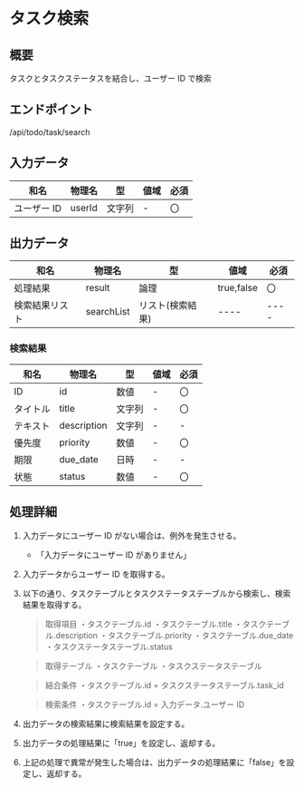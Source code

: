 # タスク検索

## 概要

タスクとタスクステータスを結合し、ユーザー ID で検索

## エンドポイント

/api/todo/task/search

## 入力データ

| 和名        | 物理名 | 型     | 値域 | 必須 |
| ----------- | ------ | ------ | ---- | ---- |
| ユーザー ID | userId | 文字列 | -    | 〇   |

## 出力データ

| 和名           | 物理名     | 型               | 値域       | 必須 |
| -------------- | ---------- | ---------------- | ---------- | ---- |
| 処理結果       | result     | 論理             | true,false | 〇   |
| 検索結果リスト | searchList | リスト(検索結果) | ----       | ---- |

### 検索結果

| 和名     | 物理名      | 型     | 値域 | 必須 |
| -------- | ----------- | ------ | ---- | ---- |
| ID       | id          | 数値   | -    | 〇   |
| タイトル | title       | 文字列 | -    | 〇   |
| テキスト | description | 文字列 | -    | -    |
| 優先度   | priority    | 数値   | -    | 〇   |
| 期限     | due_date    | 日時   | -    | -    |
| 状態     | status      | 数値   | -    | 〇   |

## 処理詳細

1. 入力データにユーザー ID がない場合は、例外を発生させる。
   - 「入力データにユーザー ID がありません」
2. 入力データからユーザー ID を取得する。
3. 以下の通り、タスクテーブルとタスクステータステーブルから検索し、検索結果を取得する。

   > 取得項目
   > ・タスクテーブル.id
   > ・タスクテーブル.title
   > ・タスクテーブル.description
   > ・タスクテーブル.priority
   > ・タスクテーブル.due_date
   > ・タスクステータステーブル.status

   > 取得テーブル
   > ・タスクテーブル
   > ・タスクステータステーブル

   > 結合条件
   > ・タスクテーブル.id = タスクステータステーブル.task_id

   > 検索条件
   > ・タスクテーブル.id = 入力データ.ユーザー ID

4. 出力データの検索結果に検索結果を設定する。
5. 出力データの処理結果に「true」を設定し、返却する。
6. 上記の処理で異常が発生した場合は、出力データの処理結果に「false」を設定し、返却する。
